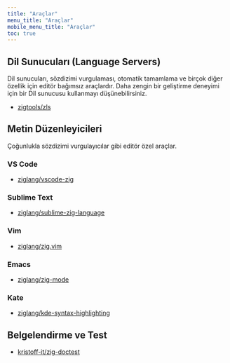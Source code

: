 ```yaml
---
title: "Araçlar"
menu_title: "Araçlar"
mobile_menu_title: "Araçlar"
toc: true
---
```


## Dil Sunucuları (Language Servers)

Dil sunucuları, sözdizimi vurgulaması, otomatik tamamlama ve birçok diğer özellik için editör bağımsız araçlardır. Daha zengin bir geliştirme deneyimi için bir Dil sunucusu kullanmayı düşünebilirsiniz.

- [zigtools/zls](https://github.com/zigtools/zls)

## Metin Düzenleyicileri

Çoğunlukla sözdizimi vurgulayıcılar gibi editör özel araçlar.

### VS Code

- [ziglang/vscode-zig](https://github.com/ziglang/vscode-zig)

### Sublime Text

- [ziglang/sublime-zig-language](https://github.com/ziglang/sublime-zig-language)

### Vim

- [ziglang/zig.vim](https://github.com/ziglang/zig.vim)

### Emacs

- [ziglang/zig-mode](https://github.com/ziglang/zig-mode)

### Kate

- [ziglang/kde-syntax-highlighting](https://github.com/ziglang/kde-syntax-highlighting)

## Belgelendirme ve Test

- [kristoff-it/zig-doctest](https://github.com/kristoff-it/zig-doctest)
